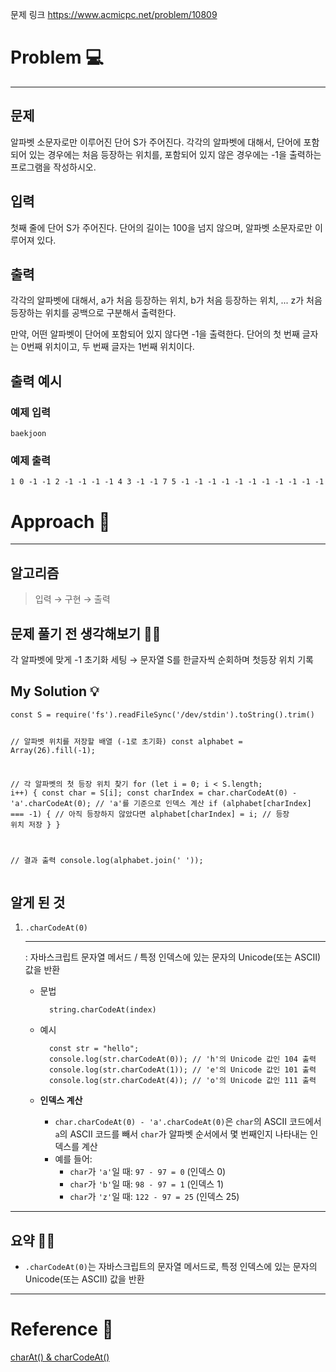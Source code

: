 <p>문제 링크
<a href="https://www.acmicpc.net/problem/10809">https://www.acmicpc.net/problem/10809</a></p>
<h1 id="problem-💻">Problem 💻</h1>
<hr />
<h2 id="문제">문제</h2>
<p>알파벳 소문자로만 이루어진 단어 S가 주어진다. 각각의 알파벳에 대해서, 단어에 포함되어 있는 경우에는 처음 등장하는 위치를, 포함되어 있지 않은 경우에는 -1을 출력하는 프로그램을 작성하시오.</p>
<h2 id="입력">입력</h2>
<p>첫째 줄에 단어 S가 주어진다. 단어의 길이는 100을 넘지 않으며, 알파벳 소문자로만 이루어져 있다.</p>
<h2 id="출력">출력</h2>
<p>각각의 알파벳에 대해서, a가 처음 등장하는 위치, b가 처음 등장하는 위치, ... z가 처음 등장하는 위치를 공백으로 구분해서 출력한다.</p>
<p>만약, 어떤 알파벳이 단어에 포함되어 있지 않다면 -1을 출력한다. 단어의 첫 번째 글자는 0번째 위치이고, 두 번째 글자는 1번째 위치이다.</p>
<h2 id="출력-예시">출력 예시</h2>
<h3 id="예제-입력">예제 입력</h3>
<pre><code>baekjoon</code></pre><h3 id="예제-출력">예제 출력</h3>
<pre><code>1 0 -1 -1 2 -1 -1 -1 -1 4 3 -1 -1 7 5 -1 -1 -1 -1 -1 -1 -1 -1 -1 -1 -1</code></pre><h1 id="approach-📝">Approach 📝</h1>
<hr />
<h2 id="알고리즘">알고리즘</h2>
<blockquote>
<p>입력 → 구현 → 출력</p>
</blockquote>
<h2 id="문제-풀기-전-생각해보기-🤷♀️">문제 풀기 전 생각해보기 🤷‍♀️</h2>
<p>각 알파벳에 맞게 -1 초기화 세팅 → 문자열 S를 한글자씩 순회하며 첫등장 위치 기록</p>
<h2 id="my-solution-💡">My Solution 💡</h2>
<pre><code class="language-jsx">const S = require('fs').readFileSync('/dev/stdin').toString().trim()

// 알파벳 위치를 저장할 배열 (-1로 초기화)
const alphabet = Array(26).fill(-1);

// 각 알파벳의 첫 등장 위치 찾기
for (let i = 0; i &lt; S.length; i++) {
    const char = S[i];
    const charIndex = char.charCodeAt(0) - 'a'.charCodeAt(0); // 'a'를 기준으로 인덱스 계산
    if (alphabet[charIndex] === -1) { // 아직 등장하지 않았다면
        alphabet[charIndex] = i; // 등장 위치 저장
    }
}

// 결과 출력
console.log(alphabet.join(' '));</code></pre>
<h2 id="알게-된-것">알게 된 것</h2>
<ol>
<li><p><code>.charCodeAt(0)</code></p>
<hr />
<p> : 자바스크립트 문자열 메서드 / 특정 인덱스에 있는 문자의 Unicode(또는 ASCII) 값을 반환</p>
<ul>
<li><p>문법</p>
<pre><code class="language-jsx">  string.charCodeAt(index)</code></pre>
</li>
<li><p>예시</p>
<pre><code class="language-jsx">  const str = &quot;hello&quot;;
  console.log(str.charCodeAt(0)); // 'h'의 Unicode 값인 104 출력
  console.log(str.charCodeAt(1)); // 'e'의 Unicode 값인 101 출력
  console.log(str.charCodeAt(4)); // 'o'의 Unicode 값인 111 출력</code></pre>
</li>
<li><p><strong>인덱스 계산</strong></p>
<ul>
<li><code>char.charCodeAt(0) - 'a'.charCodeAt(0)</code>은 <code>char</code>의 ASCII 코드에서 <code>a</code>의 ASCII 코드를 빼서 <code>char</code>가 알파벳 순서에서 몇 번째인지 나타내는 인덱스를 계산</li>
<li>예를 들어:<ul>
<li><code>char</code>가 <code>'a'</code>일 때: <code>97 - 97 = 0</code> (인덱스 0)</li>
<li><code>char</code>가 <code>'b'</code>일 때: <code>98 - 97 = 1</code> (인덱스 1)</li>
<li><code>char</code>가 <code>'z'</code>일 때: <code>122 - 97 = 25</code> (인덱스 25)</li>
</ul>
</li>
</ul>
</li>
</ul>
</li>
</ol>
<hr />
<h2 id="요약-💁♀️">요약 💁‍♀️</h2>
<ul>
<li><code>.charCodeAt(0)</code>는 자바스크립트의 문자열 메서드로, 특정 인덱스에 있는 문자의 Unicode(또는 ASCII) 값을 반환</li>
</ul>
<hr />
<h1 id="reference-📄">Reference 📄</h1>
<p><a href="https://webclub.tistory.com/329">charAt() &amp; charCodeAt()</a></p>